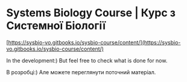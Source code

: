 # Systems Biology Course \| Курс з Системної Біології

[https://sysbio-vo.gitbooks.io/sysbio-course/content/](https://sysbio-vo.gitbooks.io/sysbio-course/content/)

In the development:\) But feel free to check what is done for now.

В розробці:\) Але можете переглянути поточний матеріал.



